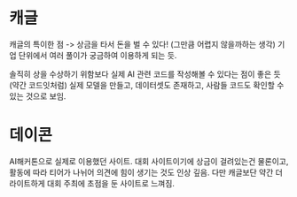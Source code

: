 # 캐글

캐글의 특이한 점 -> 상금을 타서 돈을 벌 수 있다! (그만큼 어렵지 않을까하는 생각)
기업 단위에서 여러 풀이가 궁금하여 이용하게 되는 듯.

솔직히 상을 수상하기 위함보다 실제 AI 관련 코드를 작성해볼 수 있다는 점이 좋은 듯(약간 코드잇처럼)
실제 모델을 만들고, 데이터셋도 존재하고, 사람들 코드도 확인할 수 있는 것으로 보임.

# 데이콘

AI해커톤으로 실제로 이용했던 사이트.
대회 사이트이기에 상금이 걸려있는건 물론이고, 활동에 따라 티어가 나뉘어 의견에 힘이 생기는 것도 인상 깊음.
다만 캐글보단 약간 더 라이트하게 대회 주최에 초점을 둔 사이트로 느껴짐.
